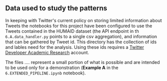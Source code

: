 ## Data used to study the patterns

In keeping with Twitter's current policy on storing limited information about Tweets the notebooks for this project have been configured to use the Tweets contained in the HUMAID dataset (the API endpoint in th  `6.A.data_handler.py` points to a single csv aggregation), and information that can be gathered by Tweet id. This directory has the collection of ids and lables need for the analysis.  Using these ids requires a [Twitter Developer Academic Research](https://developer.twitter.com/en/products/twitter-api/academic-research) account.

The files  ....  represent a small portion of what is possible and are intended to be used only for a demonstration (**Example A** in the `6.EXTENDED_PIPELINE.ipynb` notebook).


